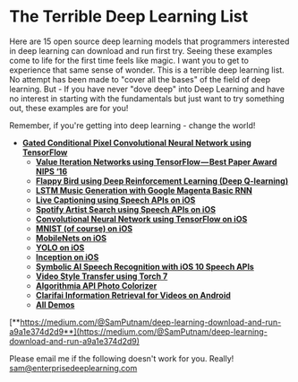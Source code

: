 # The Terrible Deep Learning List

Here are 15 open source deep learning models that programmers interested in deep learning can download and run first try. Seeing these examples come to life for the first time feels like magic. I want you to get to experience that same sense of wonder.
This is a terrible deep learning list. No attempt has been made to "cover all the bases" of the field of deep learning.
But - If you have never "dove deep" into Deep Learning and have no interest in starting with the fundamentals but just want to try something out, these examples are for you! 

Remember, if you're getting into deep learning - change the world!

- [**Gated Conditional Pixel Convolutional Neural Network using TensorFlow**](https://github.com/anantzoid/Conditional-PixelCNN-decoder)<br>
  - [**Value Iteration Networks using TensorFlow — Best Paper Award NIPS ‘16**](https://github.com/TheAbhiKumar/tensorflow-value-iteration-networks)<br>
  - [**Flappy Bird using Deep Reinforcement Learning (Deep Q-learning)**](https://github.com/yenchenlin/DeepLearningFlappyBird)<br>
  - [**LSTM Music Generation with Google Magenta Basic RNN**](https://github.com/tensorflow/magenta/tree/master/magenta/models/melody_rnn#basic)<br>
  - [**Live Captioning using Speech APIs on iOS**](https://github.com/zats/SpeechRecognition)<br>
  - [**Spotify Artist Search using Speech APIs on iOS**](https://github.com/marcdown/SayWhat)<br>
  - [**Convolutional Neural Network using TensorFlow on iOS**](https://github.com/LunarFlash/convolutional-neural-network-image-recognition)<br>
  - [**MNIST (of course) on iOS**](https://github.com/hollance/Forge/tree/master/Examples/MNIST)<br>
  - [**MobileNets on iOS**](https://github.com/hollance/Forge/tree/master/Examples/MobileNets)<br>
  - [**YOLO on iOS**](https://github.com/hollance/Forge/tree/master/Examples/YOLO)<br>
  - [**Inception on iOS**](https://github.com/hollance/Forge/tree/master/Examples/Inception)<br>
  - [**Symbolic AI Speech Recognition with iOS 10 Speech APIs**](https://github.com/darjeelingsteve/speech-recognition)<br>
  - [**Video Style Transfer using Torch 7**](https://github.com/manuelruder/artistic-videos)<br>
  - [**Algorithmia API Photo Colorizer**](http://demos.algorithmia.com/colorize-photos/)<br>
  - [**Clarifai Information Retrieval for Videos on Android**](https://github.com/hanuor/onyx)<br>
  - [**All Demos**](https://medium.com/@SamPutnam/deep-learning-download-and-run-a9a1e374d2d9)<br>
  
[**https://medium.com/@SamPutnam/deep-learning-download-and-run-a9a1e374d2d9**](https://medium.com/@SamPutnam/deep-learning-download-and-run-a9a1e374d2d9)

Please email me if the following doesn't work for you. Really!
sam@enterprisedeeplearning.com
